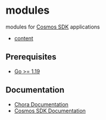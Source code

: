 # modules

modules for [Cosmos SDK](https://github.com/cosmos/cosmos-sdk) applications

- [content](content)

## Prerequisites

- [Go >= 1.19](https://golang.org/doc/install)

## Documentation

- [Chora Documentation](https://docs.chora.io)
- [Cosmos SDK Documentation](https://docs.cosmos.network)
